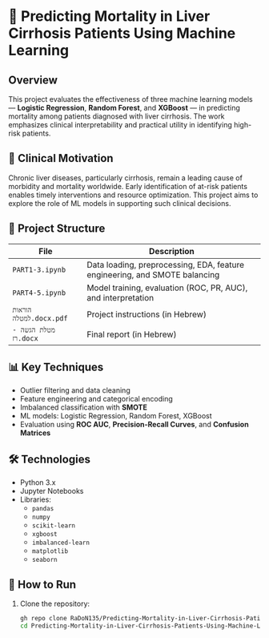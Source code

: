 # 🧠 Predicting Mortality in Liver Cirrhosis Patients Using Machine Learning

## Overview

This project evaluates the effectiveness of three machine learning models — **Logistic Regression**, **Random Forest**, and **XGBoost** — in predicting mortality among patients diagnosed with liver cirrhosis. The work emphasizes clinical interpretability and practical utility in identifying high-risk patients.

## 🔬 Clinical Motivation

Chronic liver diseases, particularly cirrhosis, remain a leading cause of morbidity and mortality worldwide. Early identification of at-risk patients enables timely interventions and resource optimization. This project aims to explore the role of ML models in supporting such clinical decisions.

## 📁 Project Structure

| File                     | Description                                                                 |
|--------------------------|-----------------------------------------------------------------------------|
| `PART1-3.ipynb`          | Data loading, preprocessing, EDA, feature engineering, and SMOTE balancing |
| `PART4-5.ipynb`          | Model training, evaluation (ROC, PR, AUC), and interpretation               |
| `הוראות למטלה.docx.pdf` | Project instructions (in Hebrew)                                             |
| `מטלת הגשה - רז.docx`   | Final report (in Hebrew)                                                    |

## 📊 Key Techniques

- Outlier filtering and data cleaning
- Feature engineering and categorical encoding
- Imbalanced classification with **SMOTE**
- ML models: Logistic Regression, Random Forest, XGBoost
- Evaluation using **ROC AUC**, **Precision-Recall Curves**, and **Confusion Matrices**

## 🛠 Technologies

- Python 3.x
- Jupyter Notebooks
- Libraries:
  - `pandas`
  - `numpy`
  - `scikit-learn`
  - `xgboost`
  - `imbalanced-learn`
  - `matplotlib`
  - `seaborn`

## 🚀 How to Run

1. Clone the repository:
   ```bash
   gh repo clone RaDoN135/Predicting-Mortality-in-Liver-Cirrhosis-Patients-Using-Machine-Learning
   cd Predicting-Mortality-in-Liver-Cirrhosis-Patients-Using-Machine-Learning
